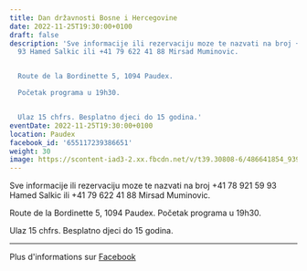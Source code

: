 ```yaml
---
title: Dan državnosti Bosne i Hercegovine
date: 2022-11-25T19:30:00+0100
draft: false
description: 'Sve informacije ili rezervaciju moze te nazvati na broj +41 78 921 59
  93 Hamed Salkic ili +41 79 622 41 88 Mirsad Muminovic.


  Route de la Bordinette 5, 1094 Paudex.

  Početak programa u 19h30.


  Ulaz 15 chfrs. Besplatno djeci do 15 godina.'
eventDate: 2022-11-25T19:30:00+0100
location: Paudex
facebook_id: '655117239386651'
weight: 30
image: https://scontent-iad3-2.xx.fbcdn.net/v/t39.30808-6/486641854_9399207156841686_1516080123773765506_n.jpg?_nc_cat=103&ccb=1-7&_nc_sid=9e60e4&_nc_ohc=dkrBABpRAuQQ7kNvwEARgfi&_nc_oc=Adk7i4fdpdeSWFwEUBwQufsqonaw4EWztwMtQNolYfvX7iMlZKcQIL_6fHkuR07xCMI&_nc_zt=23&_nc_ht=scontent-iad3-2.xx&edm=ABTKTjYEAAAA&_nc_gid=EqvhpKzbYcjA_BV1aarang&oh=00_AfdXwOZEHRFUHYBh7XZbEF8UUv7SSI8qS6H_v2gT3DaflQ&oe=68F645BD
---
```


Sve informacije ili rezervaciju moze te nazvati na broj +41 78 921 59 93 Hamed Salkic ili +41 79 622 41 88 Mirsad Muminovic.

Route de la Bordinette 5, 1094 Paudex.
Početak programa u 19h30.

Ulaz 15 chfrs. Besplatno djeci do 15 godina.

---

Plus d'informations sur [Facebook](https://facebook.com/events/655117239386651)
